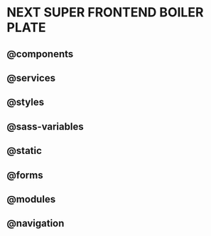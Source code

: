 # NEXT SUPER FRONTEND BOILER PLATE

##      @components

##      @services

##      @styles

##      @sass-variables

##      @static

##      @forms

##      @modules

##      @navigation
